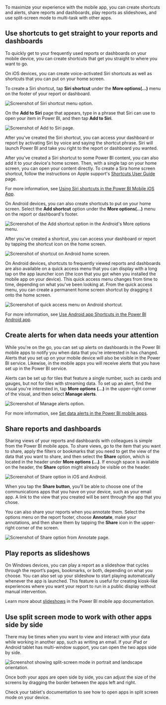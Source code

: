 To maximize your experience with the mobile app, you can create shortcuts and alerts, share reports and dashboards, play reports as slideshows, and use split-screen mode to multi-task with other apps.

## Use shortcuts to get straight to your reports and dashboards

To quickly get to your frequently used reports or dashboards on your mobile device, you can create shortcuts that get you straight to where you want to go.

On iOS devices, you can create voice-activated Siri shortcuts as well as shortcuts that you can put on your home screen.

To create a Siri shortcut, tap **Siri shortcut** under the **More options(...)** menu on the footer of your report or dashboard.

![Screenshot of Siri shortcut menu option.](../media/4-maximize-your-experience/power-bi-mobile-app-create-siri-shortcut.png)
 
On the **Add to Siri** page that appears, type in a phrase that Siri can use to open your item in Power BI, and then tap **Add to Siri**.

![Screenshot of Add to Siri page.](../media/4-maximize-your-experience/power-bi-mobile-app-create-add-to-siri.png)
 
After you've created the Siri shortcut, you can access your dashboard or report by activating Siri by voice and saying the shortcut phrase. Siri will launch Power BI and take you right to the report or dashboard you wanted.

After you've created a Siri shortcut to some Power BI content, you can also add it to your device's home screen. Then, with a single tap on your home screen, you can open your content directly. To create a Sira home screen shortcut, follow the instructions on Apple support's [Shortcuts User Guide](https://support.apple.com/en-il/guide/shortcuts/apd735880972/ios) page.

For more information, see [Using Siri shortcuts in the Power BI Mobile iOS App](power-bi/consumer/mobile/mobile-apps-ios-siri-shortcuts).

On Android devices, you can also create shortcuts to put on your home screen. Select the **Add shortcut** option under the **More options(...)** menu on the report or dashboard's footer.

![Screenshot of the Add shortcut option in the Android's More options menu.](../media/4-maximize-your-experience/power-bi-mobile-app-create-android-shortcut.png)
              
After you’ve created a shortcut, you can access your dashboard or report by tapping the shortcut icon on the home screen.

![Screenshot of shortcut on Android home screen.](../media/4-maximize-your-experience/)
 
On Android devices, shortcuts to frequently viewed reports and dashboards are also available on a quick access menu that you can display with a long tap on the app launcher icon (the icon that you got when you installed the mobile app on your device). This quick access menu changes from time to time, depending on what you've been looking at. From the quick access menu, you can create a permanent home screen shortcut by dragging it onto the home screen.

![Screenshot of quick access menu on Android shortcut.](../media/4-maximize-your-experience/power-bi-mobile-app-android-home-screen-shortcut.png)
 
For more information, see [Use Android app Shortcuts in the Power BI Android app](/power-bi/consumer/mobile/mobile-app-quick-access-shortcuts).

## Create alerts for when data needs your attention

While you're on the go, you can set up alerts on dashboards in the Power BI mobile apps to notify you when data that you're interested in has changed. Alerts that you set up on your mobile device will also be visible in the Power BI service. Likewise, in the mobile apps you will receive alerts that you have set up in the Power BI service.

Alerts can be set up for tiles that feature a single number, such as cards and gauges, but not for tiles with streaming data.
To set up an alert, find the visual you're interested in, tap **More options (...)** in the upper-right corner of the visual, and then select **Manage alerts**. 
 
![Screenshot of Manage alerts option.](../media/4-maximize-your-experience/power-bi-mobile-app-manage-alerts.png)

For more information, see [Set data alerts in the Power BI mobile apps](/power-bi/consumer/mobile/mobile-set-data-alerts-in-the-mobile-apps).

## Share reports and dashboards 

Sharing views of your reports and dashboards with colleagues is simple from the Power BI mobile apps. To share views, go to the item that you want to share, apply the filters or bookmarks that you need to get the view of the data that you want to share, and then select the **Share** option, which is located in the header under **More options (...)**. If enough space is available on the header, the **Share** option might already be visible on the header. 

![Screenshot of Share option in iOS and Android.](../media/4-maximize-your-experience/power-bi-mobil-app-share-icons.png)
 
When you tap the **Share button**, you'll be able to choose one of the communications apps that you have on your device, such as your email app. A link to the view that you created will be sent through the app that you chose.
 
You can also share your reports when you annotate them. Select the options menu on the report footer, choose **Annotate**, make your annotations, and then share them by tapping the **Share** icon in the upper-right corner of the screen.

![Screenshot of Share option from Annotate page.](../media/4-maximize-your-experience/power-bi-mobile-app-annotate-share.png)
 
## Play reports as slideshows

On Windows devices, you can play a report as a slideshow that cycles through the report’s pages, bookmarks, or both, depending on what you choose. You can also set up your slideshow to start playing automatically whenever the app is launched. This feature is useful for creating kiosk-like experiences where you want your report to run in a public display without manual intervention.

Learn more about [slideshows](/power-bi/consumer/mobile/mobile-windows-10-app-presentation-mode#slideshows) in the Power BI mobile app documentation.

## Use split screen mode to work with other apps side by side

There may be times when you want to view and interact with your data while working in another app, such as writing an email. If your iPad or Android tablet has multi-window support, you can open the two apps side by side.

![Screenshot showing split-screen mode in portrait and landscape orientation.](../media/4-maximize-your-experience/power-bi-mobile-app-split-screen.png)
 
Once both your apps are open side by side, you can adjust the size of the screens by dragging the border between the apps left and right.

Check your tablet's documentation to see how to open apps in split screen mode on your device.